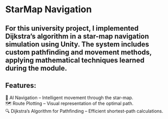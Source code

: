 # StarMap Navigation

## For this university project, I implemented Dijkstra’s algorithm in a star-map navigation simulation using Unity. The system includes custom pathfinding and movement methods, applying mathematical techniques learned during the module.

## Features:<br/>
🤖 AI Navigation – Intelligent movement through the star-map.<br/>
🗺️ Route Plotting – Visual representation of the optimal path.<br/>
🔍 Dijkstra’s Algorithm for Pathfinding – Efficient shortest-path calculations.<br/>
